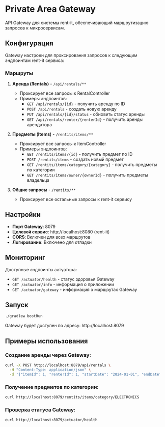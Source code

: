 # Private Area Gateway

API Gateway для системы rent-it, обеспечивающий маршрутизацию запросов к микросервисам.

## Конфигурация

Gateway настроен для проксирования запросов к следующим эндпоинтам rent-it сервиса:

### Маршруты

1. **Аренда (Rentals)** - `/api/rentals/**`
   - Проксирует все запросы к RentalController
   - Примеры эндпоинтов:
     - `GET /api/rentals/{id}` - получить аренду по ID
     - `POST /api/rentals` - создать новую аренду
     - `PUT /api/rentals/{id}/status` - обновить статус аренды
     - `GET /api/rentals/renter/{renterId}` - получить аренды арендатора

2. **Предметы (Items)** - `/rentits/items/**`
   - Проксирует все запросы к ItemController
   - Примеры эндпоинтов:
     - `GET /rentits/items/{id}` - получить предмет по ID
     - `POST /rentits/items` - создать новый предмет
     - `GET /rentits/items/category/{category}` - получить предметы по категории
     - `GET /rentits/items/owner/{ownerId}` - получить предметы владельца

3. **Общие запросы** - `/rentits/**`
   - Проксирует все остальные запросы к rent-it сервису

## Настройки

- **Порт Gateway**: 8079
- **Целевой сервис**: http://localhost:8080 (rent-it)
- **CORS**: Включен для всех маршрутов
- **Логирование**: Включено для отладки

## Мониторинг

Доступные эндпоинты актуатора:
- `GET /actuator/health` - статус здоровья Gateway
- `GET /actuator/info` - информация о приложении
- `GET /actuator/gateway` - информация о маршрутах Gateway

## Запуск

```bash
./gradlew bootRun
```

Gateway будет доступен по адресу: http://localhost:8079

## Примеры использования

### Создание аренды через Gateway:
```bash
curl -X POST http://localhost:8079/api/rentals \
  -H "Content-Type: application/json" \
  -d '{"itemId": 1, "renterId": 1, "startDate": "2024-01-01", "endDate": "2024-01-10"}'
```

### Получение предметов по категории:
```bash
curl http://localhost:8079/rentits/items/category/ELECTRONICS
```

### Проверка статуса Gateway:
```bash
curl http://localhost:8079/actuator/health
```
